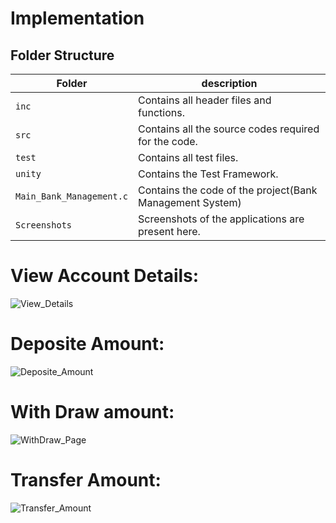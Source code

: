 # Implementation

## Folder Structure
Folder        | description
--------------| ----------------------------------------------
`inc`         |  Contains all header files and functions.
`src`         |  Contains all the source codes required for the code.
`test`        |  Contains all test files.
`unity`       | Contains the Test Framework.
`Main_Bank_Management.c` | Contains the code of the project(Bank Management System)
`Screenshots` | Screenshots of the applications are present here.


# View Account Details:
 ![View_Details](https://user-images.githubusercontent.com/101510031/161100674-d5e8b681-490d-44ae-8ddb-ddbe53b1c3f9.png)

# Deposite Amount:
  ![Deposite_Amount](https://user-images.githubusercontent.com/101510031/161101279-9cd275a6-2c49-466b-9779-14e7a0fadcf0.png)

# With Draw amount:
![WithDraw_Page](https://user-images.githubusercontent.com/101510031/161101884-c6ecbd67-62a2-48ba-853b-2727a57a769f.png)

# Transfer Amount:
![Transfer_Amount](https://user-images.githubusercontent.com/101510031/161119675-98651907-0676-484b-995e-d7dca955da9c.png)

